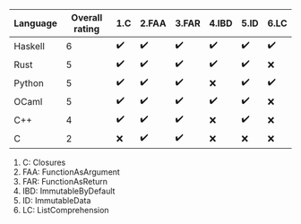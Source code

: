 | Language | Overall rating | 1.C | 2.FAA | 3.FAR | 4.IBD | 5.ID | 6.LC |
|---|---|---|---|---|---|---|---|
| Haskell | 6 | :heavy_check_mark: | :heavy_check_mark: | :heavy_check_mark: | :heavy_check_mark: | :heavy_check_mark: | :heavy_check_mark: |
| Rust | 5 | :heavy_check_mark: | :heavy_check_mark: | :heavy_check_mark: | :heavy_check_mark: | :heavy_check_mark: | :x: |
| Python | 5 | :heavy_check_mark: | :heavy_check_mark: | :heavy_check_mark: | :x: | :heavy_check_mark: | :heavy_check_mark: |
| OCaml | 5 | :heavy_check_mark: | :heavy_check_mark: | :heavy_check_mark: | :heavy_check_mark: | :heavy_check_mark: | :x: |
| C++ | 4 | :heavy_check_mark: | :heavy_check_mark: | :heavy_check_mark: | :x: | :heavy_check_mark: | :x: |
| C | 2 | :x: | :heavy_check_mark: | :heavy_check_mark: | :x: | :x: | :x: |

1. C: Closures
2. FAA: FunctionAsArgument
3. FAR: FunctionAsReturn
4. IBD: ImmutableByDefault
5. ID: ImmutableData
6. LC: ListComprehension

